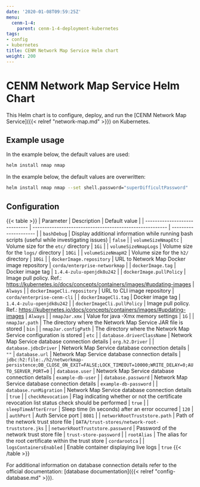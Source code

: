 ```yaml
---
date: '2020-01-08T09:59:25Z'
menu:
  cenm-1-4:
    parent: cenm-1-4-deployment-kubernetes
tags:
- config
- kubernetes
title: CENM Network Map Service Helm chart
weight: 200
---
```


# CENM Network Map Service Helm Chart

This Helm chart is to configure, deploy, and run the [CENM Network Map Service]({{< relref "network-map.md" >}}) on Kubernetes.

## Example usage

In the example below, the default values are used:

```bash
helm install nmap nmap
```

In the example below, the default values are overwritten:

```bash
helm install nmap nmap --set shell.password="superDifficultPassword"
```

## Configuration

{{< table >}}
| Parameter                     | Description                                              | Default value         |
| ----------------------------- | -------------------------------------------------------- | --------------------- |
| `bashDebug`                   | Display additional information while running bash scripts (useful while investigating issues) | `false` |
| `volumeSizeNmapEtc`           | Volume size for the `etc/` directory                     | `1Gi` |
| `volumeSizeNmapLogs`          | Volume size for the `logs/` directory                    | `10Gi` |
| `volumeSizeNmapH2`            | Volume size for the `h2/` directory                      | `10Gi` |
| `dockerImage.repository`      | URL to Network Map Docker image repository               | `corda/enterprise-networkmap` |
| `dockerImage.tag`             | Docker image tag | `1.4.4-zulu-openjdk8u242` |
| `dockerImage.pullPolicy`      | Image pull policy. Ref.: https://kubernetes.io/docs/concepts/containers/images/#updating-images | `Always` |
| `dockerImageCli.repository`   | URL to CLI image repository | `corda/enterprise-cenm-cli` |
| `dockerImageCli.tag`          | Docker image tag | `1.4.4-zulu-openjdk8u242` |
| `dockerImageCli.pullPolicy`   | Image pull policy. Ref.: https://kubernetes.io/docs/concepts/containers/images/#updating-images | `Always` |
| `nmapJar.xmx`                 | Value for java -Xmx memory settings | `1G` |
| `nmapJar.path`                | The directory where the Network Map Service JAR file is stored | `bin` |
| `nmapJar.configPath`          | The directory where the Network Map Service configuration is stored | `etc` |
| `database.driverClassName`    | Network Map Service database connection details | `org.h2.Driver` |
| `database.jdbcDriver`         | Network Map Service database connection details | `""`
| `database.url`                | Network Map Service database connection details | `jdbc:h2:file:./h2/networkmap-persistence;DB_CLOSE_ON_EXIT=FALSE;LOCK_TIMEOUT=10000;WRITE_DELAY=0;AUTO_SERVER_PORT=0` |
| `database.user`               | Network Map Service database connection details | `example-db-user` |
| `database.password`           | Network Map Service database connection details | `example-db-password` |
| `database.runMigration`       | Network Map Service database connection details | `true` |
| `checkRevocation`             | Flag indicating whether or not the certificate revocation list status check should be performed | `true` |
| `sleepTimeAfterError`         | Sleep time (in seconds) after an error occurred | `120` |
| `authPort`                    | Auth Service port | `8081` |
| `networkRootTruststore.path`  | Path of the network trust store file | `DATA/trust-stores/network-root-truststore.jks` |
| `networkRootTruststore.password` | Password of the network trust store file | `trust-store-password` |
| `rootAlias`                   | The alias for the root certificate within the trust store | `cordarootca` |
| `logsContainersEnabled`       | Enable container displaying live logs | `true`
{{< /table >}}

For additional information on database connection details refer to the official documentation: [database documentation]({{< relref "config-database.md" >}}).
